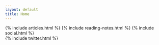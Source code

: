 ```yaml
---
layout: default
title: Home
---   
```


<div class="col-md-6">
    {% include articles.html %}
    {% include reading-notes.html %}
    {% include social.html %}
<!--     {% include instagram.html %} -->
</div>

<div class="col-md-6">
<!--     {% include youtube.html %} -->
    {% include twitter.html %}
</div>